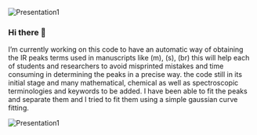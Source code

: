 ![Presentation1](https://user-images.githubusercontent.com/46010487/136303113-22913109-9eb0-48c9-8b38-bd199b0a4968.jpg)
### Hi there 👋

<!--
**maldamen/maldamen** is a ✨ _special_ ✨ repository because its `README.md` (this file) appears on your GitHub profile.

Here are some ideas to get you started:

- 🔭 I’m currently working on this code to have an automatic way of obtaining the IR peaks terms used in manuscripts like (m), (s), (br)
this will help each of students and researchers to avoid misprinted mistakes and time consuming in determining the peaks in a precise way.
the code still in its initial stage and many mathematical, chemical as well as spectroscopic terminologies and keywords to be added. 
I have been able to fit the peaks and separate them and I tried to fit them using a simple gaussian curve fitting. 
-->
I’m currently working on this code to have an automatic way of obtaining the IR peaks terms used in manuscripts like (m), (s), (br)
this will help each of students and researchers to avoid misprinted mistakes and time consuming in determining the peaks in a precise way.
the code still in its initial stage and many mathematical, chemical as well as spectroscopic terminologies and keywords to be added. 
I have been able to fit the peaks and separate them and I tried to fit them using a simple gaussian curve fitting. 


![Presentation1](https://user-images.githubusercontent.com/46010487/136303126-f4a9bc9a-3e1e-48a4-911f-d8399ba964ad.jpg)
